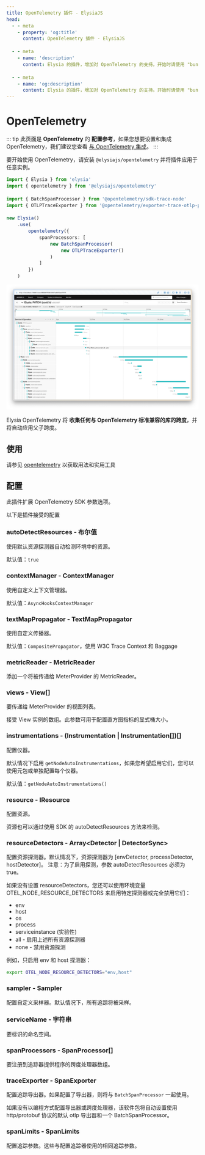 ```yaml
---
title: OpenTelemetry 插件 - ElysiaJS
head:
  - - meta
    - property: 'og:title'
      content: OpenTelemetry 插件 - ElysiaJS

  - - meta
    - name: 'description'
      content: Elysia 的插件，增加对 OpenTelemetry 的支持。开始时请使用 "bun add @elysiajs/opentelemetry" 安装插件。

  - - meta
    - name: 'og:description'
      content: Elysia 的插件，增加对 OpenTelemetry 的支持。开始时请使用 "bun add @elysiajs/opentelemetry" 安装插件。
---
```


# OpenTelemetry

::: tip
此页面是 **OpenTelemetry** 的 **配置参考**，如果您想要设置和集成 OpenTelemetry，我们建议您查看 [与 OpenTelemetry 集成](/integrations/opentelemetry)。
:::

要开始使用 OpenTelemetry，请安装 `@elysiajs/opentelemetry` 并将插件应用于任意实例。

```typescript twoslash
import { Elysia } from 'elysia'
import { opentelemetry } from '@elysiajs/opentelemetry'

import { BatchSpanProcessor } from '@opentelemetry/sdk-trace-node'
import { OTLPTraceExporter } from '@opentelemetry/exporter-trace-otlp-proto'

new Elysia()
	.use(
		opentelemetry({
			spanProcessors: [
				new BatchSpanProcessor(
					new OTLPTraceExporter()
				)
			]
		})
	)
```

![jaeger 显示自动收集的追踪](/blog/elysia-11/jaeger.webp)

Elysia OpenTelemetry 将 **收集任何与 OpenTelemetry 标准兼容的库的跨度**，并将自动应用父子跨度。

## 使用
请参见 [opentelemetry](/integrations/opentelemetry) 以获取用法和实用工具

## 配置
此插件扩展 OpenTelemetry SDK 参数选项。

以下是插件接受的配置

### autoDetectResources - 布尔值
使用默认资源探测器自动检测环境中的资源。

默认值：`true`

### contextManager - ContextManager
使用自定义上下文管理器。

默认值：`AsyncHooksContextManager`

### textMapPropagator - TextMapPropagator
使用自定义传播器。

默认值：`CompositePropagator`，使用 W3C Trace Context 和 Baggage

### metricReader - MetricReader
添加一个将被传递给 MeterProvider 的 MetricReader。

### views - View[]
要传递给 MeterProvider 的视图列表。

接受 View 实例的数组。此参数可用于配置直方图指标的显式桶大小。

### instrumentations - (Instrumentation | Instrumentation[])[]
配置仪器。

默认情况下启用 `getNodeAutoInstrumentations`，如果您希望启用它们，您可以使用元包或单独配置每个仪器。

默认值：`getNodeAutoInstrumentations()`

### resource - IResource
配置资源。

资源也可以通过使用 SDK 的 autoDetectResources 方法来检测。

### resourceDetectors - Array<Detector | DetectorSync>
配置资源探测器。默认情况下，资源探测器为 [envDetector, processDetector, hostDetector]。 注意：为了启用探测，参数 autoDetectResources 必须为 true。

如果没有设置 resourceDetectors，您还可以使用环境变量 OTEL_NODE_RESOURCE_DETECTORS 来启用特定探测器或完全禁用它们：

- env
- host
- os
- process
- serviceinstance (实验性)
- all - 启用上述所有资源探测器
- none - 禁用资源探测

例如，只启用 env 和 host 探测器：

```bash
export OTEL_NODE_RESOURCE_DETECTORS="env,host"
```

### sampler - Sampler
配置自定义采样器。默认情况下，所有追踪将被采样。

### serviceName - 字符串
要标识的命名空间。

### spanProcessors - SpanProcessor[]
要注册到追踪器提供程序的跨度处理器数组。

### traceExporter - SpanExporter
配置追踪导出器。如果配置了导出器，则将与 `BatchSpanProcessor` 一起使用。

如果没有以编程方式配置导出器或跨度处理器，该软件包将自动设置使用 http/protobuf 协议的默认 otlp 导出器和一个 BatchSpanProcessor。

### spanLimits - SpanLimits
配置追踪参数。这些与配置追踪器使用的相同追踪参数。